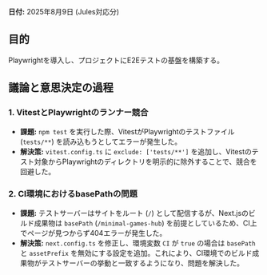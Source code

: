 **日付:** 2025年8月9日 (Jules対応分)

## 目的
Playwrightを導入し、プロジェクトにE2Eテストの基盤を構築する。

## 議論と意思決定の過程

### 1. VitestとPlaywrightのランナー競合
- **課題:** `npm test` を実行した際、VitestがPlaywrightのテストファイル (`tests/**`) を読み込もうとしてエラーが発生した。
- **解決策:** `vitest.config.ts` に `exclude: ['tests/**']` を追加し、Vitestのテスト対象からPlaywrightのディレクトリを明示的に除外することで、競合を回避した。

### 2. CI環境におけるbasePathの問題
- **課題:** テストサーバーはサイトをルート (`/`) として配信するが、Next.jsのビルド成果物は `basePath` (`/minimal-games-hub`) を前提としているため、CI上でページが見つからず404エラーが発生した。
- **解決策:** `next.config.ts` を修正し、環境変数 `CI` が `true` の場合は `basePath` と `assetPrefix` を無効にする設定を追加。これにより、CI環境でのビルド成果物がテストサーバーの挙動と一致するようになり、問題を解決した。